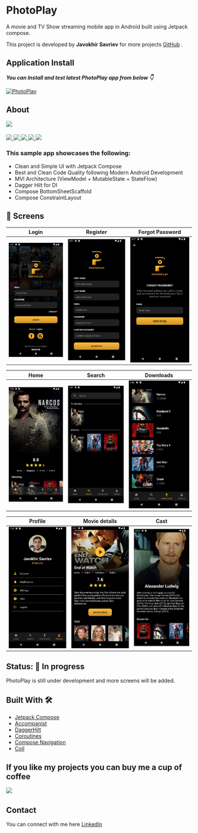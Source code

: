 # **PhotoPlay**

A movie and TV Show streaming mobile app in Android built using Jetpack compose.

This project is developed by **Javokhir Savriev** for more projects [GitHub](https://github.com/javokhirsavriev/) .

## Application Install

***You can Install and test latest PhotoPlay app from below 👇***

[![PhotoPlay](https://img.shields.io/badge/PhotoPlay✅-APK-red.svg?style=for-the-badge&logo=android)](https://github.com/javokhirsavriev/photoplay/releases/download/v1.0.0/photoplay.apk)

## About

<div align="left">
    <a href = "https://developer.android.com/jetpack/androidx/versions/all-channel#may_5_2021">
        <img src = "https://img.shields.io/badge/Jetpack%20Compose-1.1.0%20rc01-brightgreen" />
    </a>
</div>
<br>
<div align="left">
    <a href = "https://github.com/javokhirsavriev/photoplay/network/">
        <img src = "https://img.shields.io/github/forks/javokhirsavriev/photoplay" />
    </a>
    <a href = "https://github.com/javokhirsavriev/photoplay/stargazers">
        <img src = "https://img.shields.io/github/stars/javokhirsavriev/photoplay" />
    </a>
    <a href = "https://github.com/javokhirsavriev/photoplay/issues">
        <img src = "https://img.shields.io/github/issues/javokhirsavriev/photoplay" />
    </a>  
    <a href = "https://github.com/javokhirsavriev/photoplay/blob/master/LICENSE">
        <img src = "https://img.shields.io/github/license/javokhirsavriev/photoplay" />
    </a>
    <a href="">
        <img src="https://img.shields.io/badge/PRs-welcome-brightgreen.svg"/>
    </a>
</div>

### This sample app showcases the following:

* Clean and Simple UI with Jetpack Compose
* Best and Clean Code Quality following Modern Android Development
* MVI Architecture (ViewModel + MutableState + StateFlow)
* Dagger Hilt for DI
* Compose BottomSheetScaffold
* Compose ConstraintLayout

## 📸 Screens

Login             |  Register | Forgot Password
:-------------------------:|:-------------------------: | :-------------------------: 
<img src="screenshots/screen01.png" width=240 />  |  <img src="screenshots/screen02.png" width=240 /> | <img src="screenshots/screen03.png" width=240 />

Home             |  Search | Downloads
:-------------------------:|:-------------------------: | :-------------------------: 
<img src="screenshots/screen04.png" width=240 />  |  <img src="screenshots/screen05.png" width=240 /> | <img src="screenshots/screen06.png" width=240 />

Profile             |  Movie details | Cast
:-------------------------:|:-------------------------: | :-------------------------: 
<img src="screenshots/screen07.png" width=240 />  |  <img src="screenshots/screen08.png" width=240 /> | <img src="screenshots/screen09.png" width=240 />


## Status: 🚧 In progress

<p>PhotoPlay is still under development and more screens will be added.</p>

## Built With 🛠

* [Jetpack Compose]
* [Accompanist]
* [DaggerHilt]
* [Coroutines]
* [Compose Navigation]
* [Coil]

[Jetpack Compose]: https://developer.android.com/jetpack/compose
[Accompanist]: https://github.com/chrisbanes/accompanist
[DaggerHilt]: https://developer.android.com/training/dependency-injection/hilt-android
[Coroutines]: https://developer.android.com/kotlin/coroutines
[Compose Navigation]: https://developer.android.com/jetpack/compose/navigation
[Coil]: https://coil-kt.github.io/coil/compose/

## If you like my projects you can buy me a cup of coffee

<a href="https://www.buymeacoffee.com/sjavokhir"><img src="https://img.buymeacoffee.com/button-api/?text=Buy me a coffee&emoji=&slug=VaibhavJaiswal&button_colour=FFBB3B&font_colour=000000&font_family=Cookie&outline_colour=000000&coffee_colour=ffffff"></a>

## Contact

You can connect with me here [LinkedIn](https://www.linkedin.com/in/sjavokhir/)